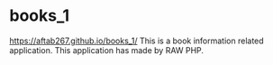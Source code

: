 # books_1
https://aftab267.github.io/books_1/
This is a book information related application. This application has made by RAW PHP.
